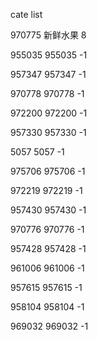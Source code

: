 cate list

970775 新鲜水果 8

955035 955035 -1

957347 957347 -1

970778 970778 -1

972200 972200 -1

957330 957330 -1

5057 5057 -1

975706 975706 -1

972219 972219 -1

957430 957430 -1

970776 970776 -1

957428 957428 -1

961006 961006 -1

957615 957615 -1

958104 958104 -1

969032 969032 -1

